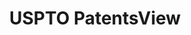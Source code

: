 ---
layout: default
bigquery: https://console.cloud.google.com/bigquery?p=patents-public-data&d=patentsview&page=dataset
citation: Attribution should be given to PatentsView for use, distribution, or derivative
  works.
code: https://github.com/CSSIP-AIR/PatentsView-Code-Snippets/
contributors: USPTO
cost: None
description: 'PatentsView includes US patent data including raw data (summaries, applications,
  pregrant applications), disambugations of inventors and assignees, and inventor
  gender estimates.  Also foreign priority data, # of figures and sheets, and government
  interest statements.'
documentation: https://patentsview.org/query/builder-faqs
last_edit: Mon, 04 Apr 2022 19:02:57 GMT
location: https://patentsview.org/
maintained_by: USPTO
record_creation_timestamp: 12/2/2020 17:20:46
schema_fields: '[''uuid'', ''subgroup'', ''term_extension'', ''ipc_class'', ''disamb_inventor_id_20170307'',
  ''gi_statement'', ''section_id'', ''subclass_id'', ''f371_date'', ''patent_id'',
  ''role'', ''latitude'', ''disamb_inventor_id_20190820'', ''group_id'', ''country'',
  ''name'', ''relkind'', ''length'', ''category_id'', ''rule_47'', ''disamb_inventor_id_20190312'',
  ''application_id'', ''category'', ''disamb_assignee_id_20200630'', ''attribution_status'',
  ''ipc_version_indicator'', ''county'', ''disamb_inventor_id_20170808'', ''disamb_assignee_id_20191231'',
  ''city'', ''fname'', ''num_claims'', ''country_transformed'', ''filename'', ''rel_id'',
  ''deceased'', ''subsection_id'', ''organization_id'', ''state'', ''main_group'',
  ''term_grant'', ''type'', ''f102_date'', ''section'', ''num_sheets'', ''rawinventor_id'',
  ''kind'', ''field_title'', ''county_fips'', ''mainclass_id'', ''withdrawn'', ''classification_data_source'',
  ''name_first'', ''disamb_inventor_id_20171003'', ''abstract'', ''_102_date'', ''doctype'',
  ''rawlocation_id'', ''disamb_inventor_id_20191231'', ''title'', ''location_id'',
  ''num_figures'', ''group'', ''dependent'', ''longitude'', ''lawyer_id'', ''lname'',
  ''latin_name'', ''date'', ''id'', ''lapse_of_patent'', ''rawassignee_id'', ''disamb_inventor_id_20200331'',
  ''latlong'', ''contract_award_number'', ''inventor_id'', ''level_two'', ''variety'',
  ''disamb_assignee_id_20190820'', ''action_date'', ''disamb_inventor_id_20200630'',
  ''term_disclaimer'', ''level_one'', ''classification_status'', ''disamb_inventor_id_20200929'',
  ''series_code'', ''classification_level'', ''disamb_inventor_id_20201229'', ''exemplary'',
  ''disamb_inventor_id_20181127'', ''number'', ''symbol_position'', ''state_fips'',
  ''subcategory_id'', ''reldocno'', ''_371_date'', ''sector_title'', ''male'', ''disamb_inventor_id_20180528'',
  ''disamb_assignee_id_20190312'', ''status'', ''disamb_assignee_id_20200929'', ''text'',
  ''citation_id'', ''designation'', ''sequence'', ''assignee_id'', ''classification_value'',
  ''disamb_inventor_id_20191008'', ''disclaimer_date'', ''disamb_assignee_id_20200331'',
  ''publication_number'', ''doc_type'', ''disamb_assignee_id_20191008'', ''name_last'',
  ''subgroup_id'', ''subclass'', ''male_flag'', ''disamb_assignee_id_20181127'', ''num'',
  ''level_three'', ''disamb_inventor_id_20171226'', ''field_id'', ''organization'',
  ''applicant_type'']'
shortname: patentsview
tags:
- disambiguation
- United States
- gender
terms_of_use: Creative Commons Attribution 4.0 International License.
timeframe: 1963-1999
title: USPTO PatentsView
uuid: cf1780b1-e265-4e49-8d1d-83b9cfe0fd9a
---